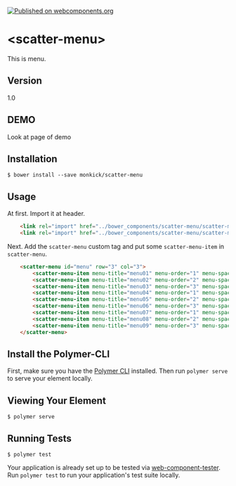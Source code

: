 [![Published on webcomponents.org](https://img.shields.io/badge/webcomponents.org-published-blue.svg)](https://www.webcomponents.org/element/monkick/scatter-menu)

# \<scatter-menu\>

This is menu.

## Version
1.0

## DEMO

Look at page of demo

## Installation

```
$ bower install --save monkick/scatter-menu
```

## Usage

At first. Import it at header.

```html
    <link rel="import" href="../bower_components/scatter-menu/scatter-menu.html">
    <link rel="import" href="../bower_components/scatter-menu/scatter-menu-item.html">
```

Next. Add the `scatter-menu` custom tag and put some `scatter-menu-item` in `scatter-menu`.

```html
    <scatter-menu id="menu" row="3" col="3">
        <scatter-menu-item menu-title="menu01" menu-order="1" menu-space="80"></scatter-menu-item>
        <scatter-menu-item menu-title="menu02" menu-order="2" menu-space="80"></scatter-menu-item>
        <scatter-menu-item menu-title="menu03" menu-order="3" menu-space="80"></scatter-menu-item>
        <scatter-menu-item menu-title="menu04" menu-order="1" menu-space="80" menu-column="2"></scatter-menu-item>
        <scatter-menu-item menu-title="menu05" menu-order="2" menu-space="80" menu-column="2"></scatter-menu-item>
        <scatter-menu-item menu-title="menu06" menu-order="3" menu-space="80" menu-column="2"></scatter-menu-item>
        <scatter-menu-item menu-title="menu07" menu-order="1" menu-space="80" menu-column="3"></scatter-menu-item>
        <scatter-menu-item menu-title="menu08" menu-order="2" menu-space="80" menu-column="3"></scatter-menu-item>
        <scatter-menu-item menu-title="menu09" menu-order="3" menu-space="80" menu-column="3"></scatter-menu-item>
    </scatter-menu>
```


## Install the Polymer-CLI

First, make sure you have the [Polymer CLI](https://www.npmjs.com/package/polymer-cli) installed. Then run `polymer serve` to serve your element locally.

## Viewing Your Element

```
$ polymer serve
```

## Running Tests

```
$ polymer test
```

Your application is already set up to be tested via [web-component-tester](https://github.com/Polymer/web-component-tester). Run `polymer test` to run your application's test suite locally.

